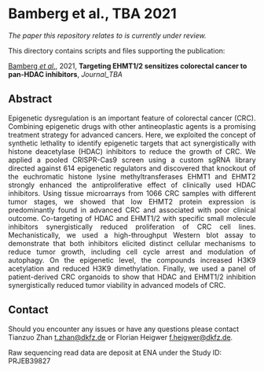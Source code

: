 # Bamberg et al., TBA 2021

_The paper this repository relates to is currently under review._

This directory contains scripts and files supporting the publication: </br>

[Bamberg _et al._](http://LINK_TBA), 2021, **Targeting EHMT1/2 sensitizes colorectal cancer to pan-HDAC inhibitors**, _Journal_TBA_

## Abstract

<div style="text-align: justify; vertical-align: middle;">
Epigenetic dysregulation is an important feature of colorectal cancer (CRC). Combining epigenetic drugs with other antineoplastic agents is a promising treatment strategy for advanced cancers. Here, we exploited the concept of synthetic lethality to identify epigenetic targets that act synergistically with histone deacetylase (HDAC) inhibitors to reduce the growth of CRC. We applied a pooled CRISPR-Cas9 screen using a custom sgRNA library directed against 614 epigenetic regulators and discovered that knockout of the euchromatic histone lysine methyltransferases EHMT1 and EHMT2 strongly enhanced the antiproliferative effect of clinically used HDAC inhibitors. Using tissue microarrays from 1066 CRC samples with different tumor stages, we showed that low EHMT2 protein expression is predominantly found in advanced CRC and associated with poor clinical outcome. Co-targeting of HDAC and EHMT1/2 with specific small molecule inhibitors synergistically reduced proliferation of CRC cell lines. Mechanistically, we used a high-throughput Western blot assay to demonstrate that both inhibitors elicited distinct cellular mechanisms to reduce tumor growth, including cell cycle arrest and modulation of autophagy. On the epigenetic level, the compounds increased H3K9 acetylation and reduced H3K9 dimethylation. Finally, we used a panel of patient-derived CRC organoids to show that HDAC and EHMT1/2 inhibition synergistically reduced tumor viability in advanced models of CRC. 
</div>

## Contact

Should you encounter any issues or have any questions please contact Tianzuo Zhan <t.zhan@dkfz.de> or Florian Heigwer <f.heigwer@dkfz.de>.

Raw sequencing read data are deposit at ENA under the Study ID: PRJEB39827

